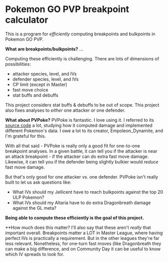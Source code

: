 # Pokemon GO PVP breakpoint calculator
This is a program for *efficiently* computing breakpoints and bulkpoints in Pokemon GO PVP.

**What are breakpoints/bulkpoints?** ...

Computing these efficiently is challenging. There are lots of dimensions of possibilities:
 - attacker species, level, and IVs
 - defender species, level, and IVs
 - CP limit (except in Master)
 - fast move choice
 - stat buffs and debuffs

This project considers stat buffs & debuffs to be out of scope.
This project also fixes analyses to _either_ one attacker _or_ one defender.

**What about PVPoke?** PVPoke is fantastic. I love using it.
I referred to its [source code](https://github.com/pvpoke/pvpoke/) a lot, studying how it computed damage and implemented different Pokemon's data.
I owe a lot to its creator, Empoleon_Dynamite, and I'm grateful for this.

With all that said - PVPoke is really only a good fit for one-to-one breakpoint analyses.
In a given battle, it can tell you if the attacker is near an attack breakpoint - if the attacker can do extra fast move damage.
Likewise, it can tell you if the defender being slightly bulkier would *reduce* fast move damage.

But that's only good for one attacker vs. one defender.
PVPoke isn't really built to let us ask questions like:
 - What IVs should my Jellicent have to reach bulkpoints against the top 20 ULP Pokemon?
 - What IVs should my Altaria have to do extra Dragonbreath damage against the GL meta?

**Being able to compute these efficiently is the goal of this project.**

**How much does this matter?
I'll also say that these aren't _really_ that important overall.
Breakpoints matter a LOT in Master League, where having perfect IVs is practically a requirement.
But in the other leagues they're far less relevant.
Nonetheless, for one-turn fast moves (like Dragonbreath they can make a big difference, and on
Community Day it can be useful to know which IV spreads to look for.
